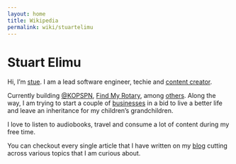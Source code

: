 ```yaml
---
layout: home
title: Wikipedia
permalink: wiki/stuartelimu
---
```


# Stuart Elimu

Hi, I’m [stue](). I am a lead software engineer, techie and [content creator]().

Currently building [@KOPSPN](), [Find My Rotary](), among [others](/work). Along the way, I am trying to start a couple of [businesses]() in a bid to live a better life and leave an inheritance for my children’s grandchildren. 

I love to listen to audiobooks, travel and consume a lot of content during my free time. 

You can checkout every single article that I have written on my [blog](/blog) cutting across various topics that I am curious about.

<script async data-uid="3df2bee2cc" src="https://wondrous-speaker-8686.ck.page/3df2bee2cc/index.js"></script>

